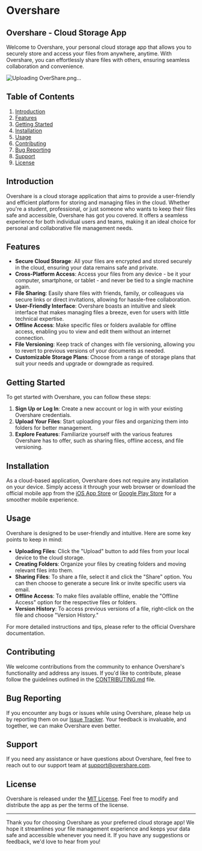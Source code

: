 # Overshare

## Overshare - Cloud Storage App

Welcome to Overshare, your personal cloud storage app that allows you to securely store and access your files from anywhere, anytime. With Overshare, you can effortlessly share files with others, ensuring seamless collaboration and convenience.

![Uploading OverShare.png…]()


## Table of Contents

1. [Introduction](#introduction)
2. [Features](#features)
3. [Getting Started](#getting-started)
4. [Installation](#installation)
5. [Usage](#usage)
6. [Contributing](#contributing)
7. [Bug Reporting](#bug-reporting)
8. [Support](#support)
9. [License](#license)

## Introduction

Overshare is a cloud storage application that aims to provide a user-friendly and efficient platform for storing and managing files in the cloud. Whether you're a student, professional, or just someone who wants to keep their files safe and accessible, Overshare has got you covered. It offers a seamless experience for both individual users and teams, making it an ideal choice for personal and collaborative file management needs.

## Features

- **Secure Cloud Storage**: All your files are encrypted and stored securely in the cloud, ensuring your data remains safe and private.
- **Cross-Platform Access**: Access your files from any device - be it your computer, smartphone, or tablet - and never be tied to a single machine again.
- **File Sharing**: Easily share files with friends, family, or colleagues via secure links or direct invitations, allowing for hassle-free collaboration.
- **User-Friendly Interface**: Overshare boasts an intuitive and sleek interface that makes managing files a breeze, even for users with little technical expertise.
- **Offline Access**: Make specific files or folders available for offline access, enabling you to view and edit them without an internet connection.
- **File Versioning**: Keep track of changes with file versioning, allowing you to revert to previous versions of your documents as needed.
- **Customizable Storage Plans**: Choose from a range of storage plans that suit your needs and upgrade or downgrade as required.

## Getting Started

To get started with Overshare, you can follow these steps:

1. **Sign Up or Log In**: Create a new account or log in with your existing Overshare credentials.
2. **Upload Your Files**: Start uploading your files and organizing them into folders for better management.
3. **Explore Features**: Familiarize yourself with the various features Overshare has to offer, such as sharing files, offline access, and file versioning.

## Installation

As a cloud-based application, Overshare does not require any installation on your device. Simply access it through your web browser or download the official mobile app from the [iOS App Store](https://example.com/overshare-ios) or [Google Play Store](https://example.com/overshare-android) for a smoother mobile experience.

## Usage

Overshare is designed to be user-friendly and intuitive. Here are some key points to keep in mind:

- **Uploading Files**: Click the "Upload" button to add files from your local device to the cloud storage.
- **Creating Folders**: Organize your files by creating folders and moving relevant files into them.
- **Sharing Files**: To share a file, select it and click the "Share" option. You can then choose to generate a secure link or invite specific users via email.
- **Offline Access**: To make files available offline, enable the "Offline Access" option for the respective files or folders.
- **Version History**: To access previous versions of a file, right-click on the file and choose "Version History."

For more detailed instructions and tips, please refer to the official Overshare documentation.

## Contributing

We welcome contributions from the community to enhance Overshare's functionality and address any issues. If you'd like to contribute, please follow the guidelines outlined in the [CONTRIBUTING.md](https://example.com/overshare/blob/main/CONTRIBUTING.md) file.

## Bug Reporting

If you encounter any bugs or issues while using Overshare, please help us by reporting them on our [Issue Tracker](https://example.com/overshare/issues). Your feedback is invaluable, and together, we can make Overshare even better.

## Support

If you need any assistance or have questions about Overshare, feel free to reach out to our support team at [support@overshare.com](mailto:support@overshare.com).

## License

Overshare is released under the [MIT License](https://example.com/overshare/blob/main/LICENSE). Feel free to modify and distribute the app as per the terms of the license.

---

Thank you for choosing Overshare as your preferred cloud storage app! We hope it streamlines your file management experience and keeps your data safe and accessible whenever you need it. If you have any suggestions or feedback, we'd love to hear from you!
